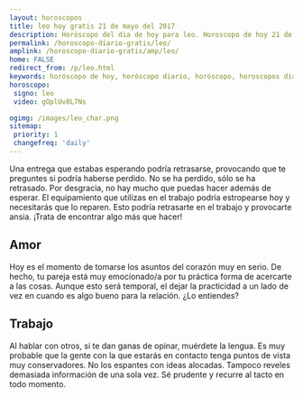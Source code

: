 ```yaml
---
layout: horoscopos
title: leo hoy gratis 21 de mayo del 2017 
description: Horóscopo del dia de hoy para leo. Horoscopo de hoy 21 de mayo del 2017. Las predicciones de amor, trabajo, vida personal gratis.
permalink: /horoscopo-diario-gratis/leo/
amplink: /horoscopo-diario-gratis/amp/leo/
home: FALSE
redirect_from: /p/leo.html
keywords: horóscopo de hoy, horóscopo diario, horóscopo, horoscopos diarios gratis del dia de hoy, horóscopo diario gratis,horóscopo 2017, horóscopo esperanza gracia, horoscopo leo hoy, horoscop, horóscopos gratis, horoscopo leo, horoscopo leo 2017, Tarot, Astrologia, Zodíaco, leo, horoscopo gratis
horoscopo:
 signo: leo
 video: gOplUv8L7Ns

ogimg: /images/leo_char.png
sitemap:
 priority: 1
 changefreq: 'daily'
---
```



Una entrega que estabas esperando podría retrasarse, provocando que te preguntes si podría haberse perdido. No se ha perdido, sólo se ha retrasado. Por desgracia, no hay mucho que puedas hacer además de esperar. El equipamiento que utilizas en el trabajo podría estropearse hoy y necesitarás que lo reparen. Esto podría retrasarte en el trabajo y provocarte ansia. ¡Trata de encontrar algo más que hacer!

## Amor

Hoy es el momento de tomarse los asuntos del corazón muy en serio. De hecho, tu pareja está muy emocionado/a por tu práctica forma de acercarte a las cosas. Aunque esto será temporal, el dejar la practicidad a un lado de vez en cuando es algo bueno para la relación. ¿Lo entiendes?

## Trabajo

Al hablar con otros, si te dan ganas de opinar, muérdete la lengua. Es muy probable que la gente con la que estarás en contacto tenga puntos de vista muy conservadores. No los espantes con ideas alocadas. Tampoco reveles demasiada información de una sola vez. Sé prudente y recurre al tacto en todo momento.